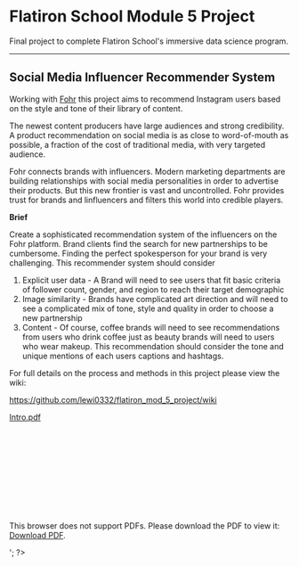 # Flatiron School Module 5 Project

Final project to complete Flatiron School's immersive data science program.

--- 

## Social Media Influencer Recommender System

Working with [Fohr](http://www.fohr.co) this project aims to recommend Instagram users based on the style and tone of their library of content. 

The newest content producers have large audiences and strong credibility. A product recommendation on social media is as close to word-of-mouth as possible, a fraction of the cost of traditional media, with very targeted audience. 

Fohr connects brands with influencers. Modern marketing departments are building relationships with social media personalities in order to advertise their products. But this new frontier is vast and uncontrolled. Fohr provides trust for brands and linfluencers and filters this world into credible players.

**Brief** 

Create a sophisticated recommendation system of the influencers on the Fohr platform.  Brand clients find the search for new partnerships to be cumbersome. Finding the perfect spokesperson for your brand is very challenging. 
This recommender system should consider 
 
 1. Explicit user data - 
A Brand will need to see users that fit basic criteria of follower count, gender, and region to reach their target demographic
 2. Image similarity - 
Brands have complicated art direction and will need to see a complicated mix of tone, style and quality in order to choose a new partnership
 3. Content - 
Of course, coffee brands will need to see recommendations from users who drink coffee just as beauty brands will need to users who wear makeup. This recommendation should consider the tone and unique mentions of each users captions and hashtags.


For full details on the process and methods in this project please view the wiki:

https://github.com/lewi0332/flatiron_mod_5_project/wiki

[Intro.pdf](http://lewi0332.github.io/flatiron_mod_5_project/visuals/Test_may_14.pdf)

<object data="https://raw.githubusercontent.com/lewi0332/flatiron_mod_5_project/82c45118f455f78e758873f54437c94e34699793/visuals/Test_may_14.pdf" type="application/pdf" width="700px" height="700px">
    <embed src="http://yoursite.com/the.pdfhttps://raw.githubusercontent.com/lewi0332/flatiron_mod_5_project/82c45118f455f78e758873f54437c94e34699793/visuals/Test_may_14.pdf">
        <p>This browser does not support PDFs. Please download the PDF to view it: <a href="https://raw.githubusercontent.com/lewi0332/flatiron_mod_5_project/82c45118f455f78e758873f54437c94e34699793/visuals/Test_may_14.pdf">Download PDF</a>.</p>
    </embed>
</object>


<?php
  $dir = 'https://raw.githubusercontent.com/lewi0332/flatiron_mod_5_project/82c45118f455f78e758873f54437c94e34699793/visuals/';
  $name = 'Test_may_14.pdf';
  exec("/bin/convert $dir$name $dir$name.png");
  print '<img src="$dir$name.png" />';
?>


<div class="pdf-container loaded" data-file="https://raw.githubusercontent.com/lewi0332/flatiron_mod_5_project/82c45118f455f78e758873f54437c94e34699793/visuals/Test_may_14.pdf" data-worker="/assets/pdf/worker-de03a6262fe73d7da5661d85cbb46962.js" data-bcmap-dir="https://render.githubusercontent.com/pdf/">
<canvas class="pdf-page" data-page="0" height="1500" width="2000"></canvas><canvas class="pdf-page" data-page="1" height="1500" width="2000"></canvas><canvas class="pdf-page" data-page="2" height="1500" width="2000"></canvas><canvas class="pdf-page" data-page="3" height="1500" width="2000"></canvas><canvas class="pdf-page" data-page="4" height="1500" width="2000"></canvas></div>

